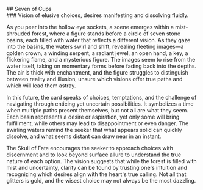 \#\# Seven of Cups  
\#\#\# Vision of elusive choices, desires manifesting and dissolving fluidly. 

As you peer into the hollow eye sockets, a scene emerges within a mist-shrouded forest, where a figure stands before a circle of seven stone basins, each filled with water that reflects a different vision. As they gaze into the basins, the waters swirl and shift, revealing fleeting images—a golden crown, a winding serpent, a radiant jewel, an open hand, a key, a flickering flame, and a mysterious figure. The images seem to rise from the water itself, taking on momentary forms before fading back into the depths. The air is thick with enchantment, and the figure struggles to distinguish between reality and illusion, unsure which visions offer true paths and which will lead them astray.

In this future, the card speaks of choices, temptations, and the challenge of navigating through enticing yet uncertain possibilities. It symbolizes a time when multiple paths present themselves, but not all are what they seem. Each basin represents a desire or aspiration, yet only some will bring fulfillment, while others may lead to disappointment or even danger. The swirling waters remind the seeker that what appears solid can quickly dissolve, and what seems distant can draw near in an instant.

The Skull of Fate encourages the seeker to approach choices with discernment and to look beyond surface allure to understand the true nature of each option. The vision suggests that while the forest is filled with mist and uncertainty, clarity can be found by trusting one's intuition and recognizing which desires align with the heart's true calling. Not all that glitters is gold, and the wisest choice may not always be the most dazzling.  
